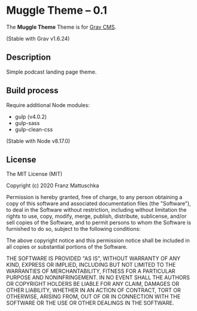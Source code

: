 # Muggle Theme – 0.1

The **Muggle Theme** Theme is for [Grav CMS](http://github.com/getgrav/grav).

(Stable with Grav v1.6.24)

## Description

Simple podcast landing page theme.

## Build process

Require additional Node modules: 
- gulp (v4.0.2)
- gulp-sass 
- gulp-clean-css

(Stable with Node v8.17.0)

## License

The MIT License (MIT)

Copyright (c) 2020 Franz Mattuschka

Permission is hereby granted, free of charge, to any person obtaining a copy
of this software and associated documentation files (the "Software"), to deal
in the Software without restriction, including without limitation the rights
to use, copy, modify, merge, publish, distribute, sublicense, and/or sell
copies of the Software, and to permit persons to whom the Software is
furnished to do so, subject to the following conditions:

The above copyright notice and this permission notice shall be included in all
copies or substantial portions of the Software.

THE SOFTWARE IS PROVIDED "AS IS", WITHOUT WARRANTY OF ANY KIND, EXPRESS OR
IMPLIED, INCLUDING BUT NOT LIMITED TO THE WARRANTIES OF MERCHANTABILITY,
FITNESS FOR A PARTICULAR PURPOSE AND NONINFRINGEMENT. IN NO EVENT SHALL THE
AUTHORS OR COPYRIGHT HOLDERS BE LIABLE FOR ANY CLAIM, DAMAGES OR OTHER
LIABILITY, WHETHER IN AN ACTION OF CONTRACT, TORT OR OTHERWISE, ARISING FROM,
OUT OF OR IN CONNECTION WITH THE SOFTWARE OR THE USE OR OTHER DEALINGS IN THE
SOFTWARE.
